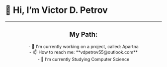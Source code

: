 <h1>👋 Hi, I’m Victor D. Petrov</h1>

---
<h2 align="center"> My Path: </h2>

<p align="center">
- 🔭 I'm currently working on a project, called: Apartna <br>
- 📫 How to reach me: **vdpetrov55@outlook.com** <br> 
- 🌱 I’m currently Studying Computer Science <br>
</p>
